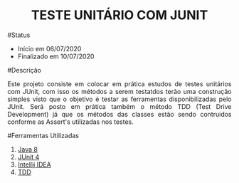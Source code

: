 <h1 align="center">TESTE UNITÁRIO COM JUNIT</h1>

#Status
- Início em 06/07/2020
- Finalizado em 10/07/2020

#Descrição
<p align="justify">
  Este projeto consiste em colocar em prática estudos de testes unitários com JUnit, com isso os métodos a serem testatdos terão uma construção simples 
  visto que o objetivo é testar as ferramentas disponibilizadas pelo JUnit. Será posto em prática também o método TDD (Test Drive Development) já que os métodos das classes estão sendo contruidos conforme as Assert's utilizadas nos testes. 
</p>


#Ferramentas Utilizadas
1. [Java 8](https://www.java.com/pt_BR/download/help/index_installing.xml)
2. [JUnit 4](https://junit.org/junit4/)
3. [Intellij IDEA](https://www.jetbrains.com/pt-br/idea/)
4. [TDD](https://www.treinaweb.com.br/blog/afinal-o-que-e-tdd/)
